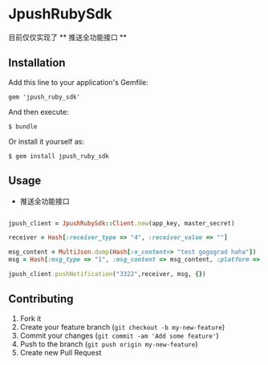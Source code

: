 # JpushRubySdk

目前仅仅实现了 ** 推送全功能接口 **

## Installation

Add this line to your application's Gemfile:

    gem 'jpush_ruby_sdk'

And then execute:

    $ bundle

Or install it yourself as:

    $ gem install jpush_ruby_sdk

## Usage

* 推送全功能接口

```ruby

jpush_client = JpushRubySdk::Client.new(app_key, master_secret)

receiver = Hash[:receiver_type => "4", :receiver_value => ""]

msg_content = MultiJson.dump(Hash[:n_content=> "test gogograd haha"])
msg = Hash[:msg_type => "1", :msg_content => msg_content, :platform => "ios"]

jpush_client.pushNotification("3322",receiver, msg, {})


```

## Contributing

1. Fork it
2. Create your feature branch (`git checkout -b my-new-feature`)
3. Commit your changes (`git commit -am 'Add some feature'`)
4. Push to the branch (`git push origin my-new-feature`)
5. Create new Pull Request
